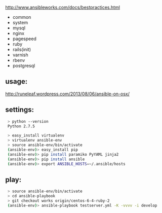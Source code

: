 http://www.ansibleworks.com/docs/bestpractices.html

* common
* system
* mysql
* nginx
* pagespeed
* ruby
* rails(init)
* varnish
* rbenv
* postgresql

## usage:

http://runeleaf.wordpress.com/2013/08/06/ansible-on-osx/

## settings:

```bash
 > python --version
 Python 2.7.5
 
 > easy_install virtualenv
 > virtualenv ansible-env
 > source ansible-env/bin/activate
 (ansible-env)> easy_install pip
 (ansible-env)> pip install paramiko PyYAML jinja2
 (ansible-env)> pip install ansible
 (ansible-env)> export ANSIBLE_HOSTS=~/.ansible/hosts
```

## play:

```bash
 > source ansible-env/bin/activate
 > cd ansible-playbook
 > git checkout works origin/centos-6-4-ruby-2
 (ansible-env)> ansible-playbook testserver.yml -K -vvvv -i develop
```

